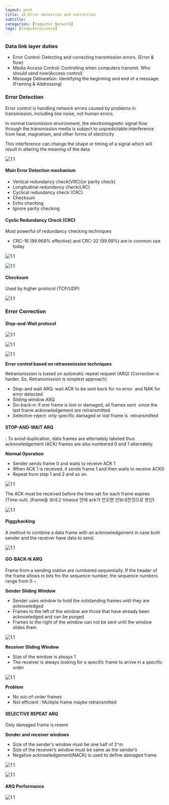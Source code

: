 ```yaml
---
layout: post
title: 10.Error detection and correction
subtitle: 
categories: [Computer Network]
tags: [ComputerScience]
---
```


### Data link layer duties 
- Error Control: Detecting and correcting transmission errors. (Error & flow)
- Media Access Control: Controlling when computers transmit. Who should send now(Access control) 
- Message Delineation: Identifying the beginning and end of a message. (Framing & Addressing) 


### Error Detection 
Error control is handling network errors caused by problems in transmission, including line noise, not human errors. 

In normal transmission environment, the electromagnetic signal flow through the transmission media is subject to unpredictable interference from heat, magnetism, and other forms of electricity  

This interference can change the shape or timing of a signal which will result in altering the meaning of the data  

![1.1](/assets/images/cn/10.1.png)


#### Main Error Detection mechanism
- Vertical redundancy check(VRC)(or parity check)
- Longitudinal redundancy check(LRC)
- Cyclical redundancy check (CRC)
- Checksum
- Echo checking
- Ignore parity checking


#### Cyclic Redundancy Check (CRC) 
Most powerful of redundancy checking techniques  
- CRC-16 (99.969% effective) and CRC-32 (99.99%) are in common use today  


![1.1](/assets/images/cn/10.2.png)


![1.1](/assets/images/cn/10.3.png)


#### Checksum 
Used by higher protocol (TCP/UDP) 


![1.1](/assets/images/cn/10.4.png)


### Error Correction 

#### Stop-and-Wait protocol


![1.1](/assets/images/cn/10.5.png)


![1.1](/assets/images/cn/10.6.png)


![1.1](/assets/images/cn/10.7.png)


**Error control based on retransmission techniques**

Retransmission is based on automatic repeat request (ARQ)
(Correction is harder. So, Retransmission is simplest approach)

- Stop-and wait ARQ: wait ACK to be sent back for no error  and NAK for error detected 
- Sliding window ARQ
- Go-back-n: if one frame is lost or damaged, all frames sent  since the last frame acknowledgement are retransmitted
- Selective-reject: only specific damaged or lost frame is  retransmitted  


#### STOP-AND-WAIT ARQ 
: To avoid duplication, data frames are alternately labeled thus acknowledgement (ACK) frames are also numbered 0 and 1 alternately. 


**Normal Operation**
- Sender sends frame 0 and waits to receive ACK 1 
- When ACK 1 is received, it sends frame 1 and then waits to receive ACK0 
- Repeat from step 1 and 2 and so on.  


![1.1](/assets/images/cn/10.8.png)


The ACK must be received before the time set for each frame expires (Time-out). 
(frame을 보내고 timeout 안에 ack가 안오면 안보내진것으로 판단)


![1.1](/assets/images/cn/10.9.png)


#### Piggybacking
A method to combine a data frame with an acknowledgement in case both sender and the receiver have data to send. 

![1.1](/assets/images/cn/10.10.png)


#### GO-BACK-N ARQ 
Frame from a sending station are numbered sequentially. If the header of the frame allows m bits fro the sequence number, the sequence numbers range from 0 ~ 

**Sender Sliding Window** 
- Sender uses window to hold the outstanding frames until they are acknowledged 
- Frames to the left of the window are those that have already been acknowledged and can be purged 
- Frames to the right of the window can not be sent until the window slides them  


![1.1](/assets/images/cn/10.11.png)

**Receiver Sliding Window** 
- Size of the window is always 1 
- The receiver is always looking for a specific frame to arrive in a specific order 

![1.1](/assets/images/cn/10.12.png)


**Problem**
- No out-of-order frames 
- Not efficient : Multiple frame maybe retransmitted 


#### SELECTIVE REPEAT ARQ 
Only damaged frame is resent  

**Sender and receiver windows**
- Size of the sender’s window must be one half of 2^m
- Size of the receiver’s window must be same as the sender’s 
- Negative acknowledgement(NACK) is used to define damaged frame 


![1.1](/assets/images/cn/10.13.png)


![1.1](/assets/images/cn/10.14.png)


#### ARQ Performance 

![1.1](/assets/images/cn/10.15.png)





